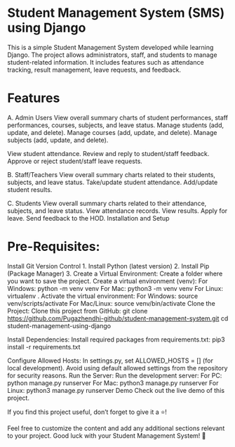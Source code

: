# Student Management System (SMS) using Django
This is a simple Student Management System developed while learning Django. The project allows administrators, staff, and students to manage student-related information. It includes features such as attendance tracking, result management, leave requests, and feedback.

# Features

A. Admin Users
View overall summary charts of student performances, staff performances, courses, subjects, and leave status.
Manage students (add, update, and delete).
Manage courses (add, update, and delete).
Manage subjects (add, update, and delete).

View student attendance.
Review and reply to student/staff feedback.
Approve or reject student/staff leave requests.

B. Staff/Teachers
View overall summary charts related to their students, subjects, and leave status.
Take/update student attendance.
Add/update student results.

C. Students
View overall summary charts related to their attendance, subjects, and leave status.
View attendance records.
View results.
Apply for leave.
Send feedback to the HOD.
Installation and Setup
# Pre-Requisites:
Install Git Version Control 1.
Install Python (latest version) 2.
Install Pip (Package Manager) 3.
Create a Virtual Environment:
Create a folder where you want to save the project.
Create a virtual environment (venv):
For Windows: python -m venv venv
For Mac: python3 -m venv venv
For Linux: virtualenv .
Activate the virtual environment:
For Windows: source venv/scripts/activate
For Mac/Linux: source venv/bin/activate
Clone the Project:
Clone this project from GitHub:
git clone https://github.com/Pugazhendhi-github/student-management-system.git
cd student-management-using-django

Install Dependencies:
Install required packages from requirements.txt:
pip3 install -r requirements.txt

Configure Allowed Hosts:
In settings.py, set ALLOWED_HOSTS = [] (for local development). Avoid using default allowed settings from the repository for security reasons.
Run the Server:
Run the development server:
For PC: python manage.py runserver
For Mac: python3 manage.py runserver
For Linux: python3 manage.py runserver
Demo
Check out the live demo of this project.

If you find this project useful, don’t forget to give it a ⭐️!

Feel free to customize the content and add any additional sections relevant to your project. Good luck with your Student Management System! 🚀
